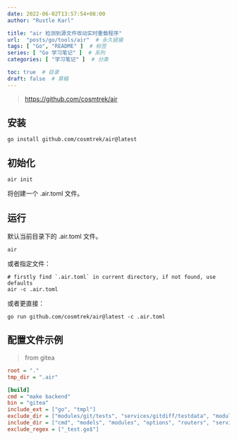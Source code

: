 ```yaml
---
date: 2022-06-02T13:57:54+08:00
author: "Rustle Karl"

title: "air 检测到源文件改动实时重载程序"
url:  "posts/go/tools/air"  # 永久链接
tags: [ "Go", "README" ]  # 标签
series: [ "Go 学习笔记" ]  # 系列
categories: [ "学习笔记" ]  # 分类

toc: true  # 目录
draft: false  # 草稿
---
```


> https://github.com/cosmtrek/air

## 安装

```shell
go install github.com/cosmtrek/air@latest
```

## 初始化

```shell
air init
```

将创建一个 .air.toml 文件。

## 运行

默认当前目录下的 .air.toml 文件。

```shell
air
```

或者指定文件：

```shell
# firstly find `.air.toml` in current directory, if not found, use defaults
air -c .air.toml
```

或者更直接：

```shell
go run github.com/cosmtrek/air@latest -c .air.toml
```

## 配置文件示例

> from gitea

```ini
root = "."
tmp_dir = ".air"

[build]
cmd = "make backend"
bin = "gitea"
include_ext = ["go", "tmpl"]
exclude_dir = ["modules/git/tests", "services/gitdiff/testdata", "modules/avatar/testdata"]
include_dir = ["cmd", "models", "modules", "options", "routers", "services", "templates"]
exclude_regex = ["_test.go$"]
```
